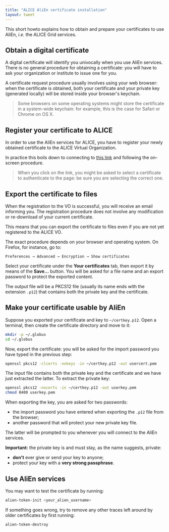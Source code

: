 ```yaml
---
title: "ALICE AliEn certificate installation"
layout: tweet
---
```



This short howto explains how to obtain and prepare your certificates
to use AliEn, _i.e._ the ALICE Grid services.


Obtain a digital certificate
----------------------------

A digital certificate will identify you univocally when you use AliEn
services. There is no general procedure for obtaining a certificate:
you will have to ask your organization or institute to issue one for
you.

A certificate request procedure usually involves using your web
browser: when the certificate is obtained, both your certificate and
your private key (generated locally) will be stored inside your
browser's keychain.

> Some browsers on some operating systems might store the certificate
> in a system-wide keychain: for example, this is the case for Safari
> or Chrome on OS X.


Register your certificate to ALICE
----------------------------------

In order to use the AliEn services for ALICE, you have to register
your newly obtained certificate to the ALICE Virtual Organization.

In practice this boils down to connecting to
[this link](https://lcg-voms.cern.ch:8443/vo/alice/vomrs) and
following the on-screen procedure.

> When you click on the link, you might be asked to select a
> certificate to authenticate to the page: be sure you are selecting
> the correct one.


Export the certificate to files
-------------------------------

When the registration to the VO is successful, you will receive an
email informing you. The registration procedure does not involve any
modification or re-download of your current certificate.

This means that you can export the certificate to files even if you
are not yet registered to the ALICE VO.

The exact procedure depends on your browser and operating system. On
Firefox, for instance, go to:

    Preferences → Advanced → Encryption → Show certificates

Select your certificate under the **Your certificates** tab, then
export it by means of the **Save...** button. You will be asked for a
file name and an export password to protect the exported content.

The output file will be a PKCS12 file (usually its name ends with
the extension `.p12`) that contains both the private key and the
certificate.


Make your certificate usable by AliEn
-------------------------------------

Suppose you exported your certificate and key to `~/certkey.p12`. Open
a terminal, then create the certificate directory and move to it:

```sh
mkdir -p ~/.globus
cd ~/.globus
```

Now, export the certificate: you will be asked for the import password
you have typed in the previous step:

```sh
openssl pkcs12 -clcerts -nokeys -in ~/certkey.p12 -out usercert.pem
```

The input file contains both the private key and the certificate and
we have just extracted the latter. To extract the private key:

```sh
openssl pkcs12 -nocerts -in ~/certkey.p12 -out userkey.pem
chmod 0400 userkey.pem
```

When exporting the key, you are asked for two passwords:

*  the import password you have entered when exporting the `.p12` file
   from the browser;
*  another password that will protect your new private key file.

The latter will be prompted to you whenever you will connect to the
AliEn services.

**Important:** the private key is and must stay, as the name suggests,
private:

*   **don't** ever give or send your key to anyone;
*   protect your key with a **very strong passphrase**.


Use AliEn services
------------------

You may want to test the certificate by running:

```sh
alien-token-init <your_alien_username>
```

If something goes wrong, try to remove any other traces left around
by older certificates by first running:

```sh
alien-token-destroy
```
